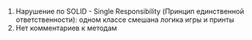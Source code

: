 1. Нарушение по SOLID - Single Responsibility (Принцип единственной ответственности):  одном классе смешана логика игры и принты
2. Нет комментариев к методам
